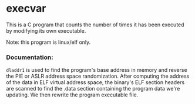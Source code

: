 # execvar

This is a C program that counts the number of times it has been executed by modifying its own
executable.

Note: this program is linux/elf only.

### Documentation:

`dladdr1` is used to find the program's base address in memory and reverse the PIE or ASLR address
space randomization. After computing the address of the data in ELF virtual address space, the
binary's ELF section headers are scanned to find the .data section containing the program data we're
updating. We then rewrite the program executable file.
